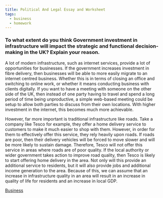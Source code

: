 ```yaml
---
title: Political And Legal Essay and Worksheet
tags:
  - business
  - homework
---
```

### To what extent do you think Government investment in infrastructure will impact the strategic and functional decision-making in the UK? Explain your reason.

A lot of modern infrastructure, such as internet services, provide a lot of opportunities for businesses. If the government increases investment in fibre delivery, then businesses will be able to more easily migrate to an internet centred business. Whether this is in terms of closing an office and switching to online work, or whether it means conducting business with clients digitally. If you want to have a meeting with someone on the other side of the UK, then instead of one party having to travel and spend a long period of time being unproductive, a simple web-based meeting could be setup to allow both parties to discuss from their own locations. With higher investment in the internet, this becomes much more achievable.

However, far more important is traditional infrastructure like roads. Take a company like Tesco for example, they offer a home delivery service to customers to make it much easier to shop with them. However, in order for them to effectively offer this service, they rely heavily upon roads. If roads are poor, then their delivery vehicles will be forced to move slower and will be more likely to sustain damage. Therefore, Tesco will not offer this service in areas where roads are of poor quality. If the local authority or wider government takes action to improve road quality, then Tesco is likely to start offering home delivery in the area. Not only will this provide an additional service to residents, but it will also provide jobs and additional income generation to the area. Because of this, we can assume that an increase in infrastructure quality in an area will result in an increase in quality of life for residents and an increase in local GDP. 

[Business](/Business)